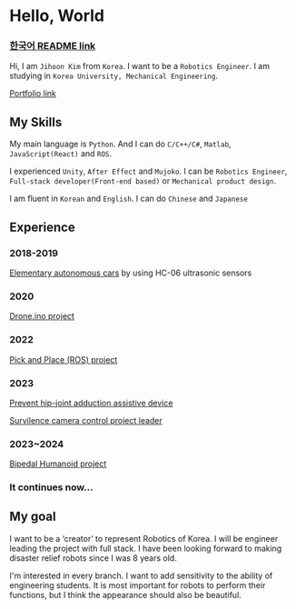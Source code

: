 # Hello, World

### [한국어 README link]()


Hi, I am `Jihoon Kim` from `Korea`.
I want to be a `Robotics Engineer`.
I am studying in `Korea University, Mechanical Engineering`.

[Portfolio link](https://www.figma.com/proto/XZFw3B2657oYuuzWKl0lAJ/Portfolio_Ji-Hoon?node-id=604-249&starting-point-node-id=604%3A249)

## My Skills

My main language is `Python`. 
And I can do `C/C++/C#`, `Matlab`, `JavaScript(React)` and `ROS`.

I experienced `Unity`, `After Effect` and `Mujoko`.
I can be `Robotics Engineer`, `Full-stack developer(Front-end based)` or `Mechanical product design`.

I am fluent in `Korean` and `English`. I can do `Chinese` and `Japanese`

## Experience

### 2018-2019
[Elementary autonomous cars](https://www.figma.com/proto/XZFw3B2657oYuuzWKl0lAJ/Portfolio_Ji-Hoon?type=design&node-id=636-471&t=g3xUNd9sopyQm7u8-1&scaling=min-zoom&page-id=603%3A155&starting-point-node-id=604%3A249&mode=design)
by using HC-06 ultrasonic sensors 

### 2020
[Drone.ino project](https://www.figma.com/proto/XZFw3B2657oYuuzWKl0lAJ/Portfolio_Ji-Hoon?type=design&node-id=636-471&t=g3xUNd9sopyQm7u8-1&scaling=min-zoom&page-id=603%3A155&starting-point-node-id=604%3A249&mode=design)

### 2022
[Pick and Place (ROS) project](https://github.com/EndeavoringYoon/Pick-and-place-KOR-)

### 2023
[Prevent hip-joint adduction assistive device](https://www.figma.com/proto/XZFw3B2657oYuuzWKl0lAJ/Portfolio_Ji-Hoon?type=design&node-id=636-234&t=g3xUNd9sopyQm7u8-1&scaling=min-zoom&page-id=603%3A155&starting-point-node-id=604%3A249&mode=design)

[Survilence camera control project leader](https://www.figma.com/proto/XZFw3B2657oYuuzWKl0lAJ/Portfolio_Ji-Hoon?type=design&node-id=636-234&t=g3xUNd9sopyQm7u8-1&scaling=min-zoom&page-id=603%3A155&starting-point-node-id=604%3A249&mode=design)

### 2023~2024
[Bipedal Humanoid project](https://www.figma.com/proto/XZFw3B2657oYuuzWKl0lAJ/Portfolio_Ji-Hoon?type=design&node-id=636-234&t=g3xUNd9sopyQm7u8-1&scaling=min-zoom&page-id=603%3A155&starting-point-node-id=604%3A249&mode=design)

### It continues now...

## My goal

I want to be a ‘creator’ to represent Robotics of Korea.
I will be engineer leading the project with full stack.
I have been looking forward to making disaster relief robots since I was 8 years old.

I'm interested in every branch.
I want to add sensitivity to the ability of engineering students.
It is most important for robots to perform their functions, but I think the appearance should also be beautiful.
